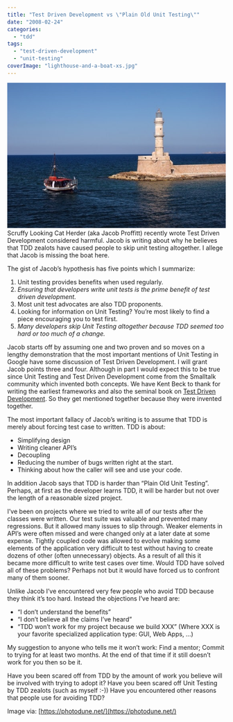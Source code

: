 ```yaml
---
title: "Test Driven Development vs \"Plain Old Unit Testing\""
date: "2008-02-24"
categories: 
  - "tdd"
tags: 
  - "test-driven-development"
  - "unit-testing"
coverImage: "lighthouse-and-a-boat-xs.jpg"
---
```


![Lighthouse and a boat- image licensed from Photodune](images/lighthouse-and-a-boat-xs.jpg) Scruffy Looking Cat Herder (aka Jacob Proffitt) recently wrote Test Driven Development considered harmful. Jacob is writing about why he believes that TDD zealots have caused people to skip unit testing altogether. I allege that Jacob is missing the boat here.

The gist of Jacob’s hypothesis has five points which I summarize:

1. Unit testing provides benefits when used regularly.
2. _Ensuring that developers write unit tests is the prime benefit of test driven development._
3. Most unit test advocates are also TDD proponents.
4. Looking for information on Unit Testing? You’re most likely to find a piece encouraging you to test first.
5. _Many developers skip Unit Testing altogether because TDD seemed too hard or too much of a change._

Jacob starts off by assuming one and two proven and so moves on a lengthy demonstration that the most important mentions of Unit Testing in Google have some discussion of Test Driven Development. I will grant Jacob points three and four. Although in part I would expect this to be true since Unit Testing and Test Driven Development come from the Smalltalk community which invented both concepts. We have Kent Beck to thank for writing the earliest frameworks and also the seminal book on [Test Driven Development](https://www.amazon.com/gp/redirect.html?ie=UTF8&location=http%3A%2F%2Fwww.amazon.com%2FTest-Driven-Development-Addison-Wesley-Signature%2Fdp%2F0321146530%3Fie%3DUTF8%26s%3Dbooks%26qid%3D1196457674%26sr%3D8-6). So they get mentioned together because they were invented together.

The most important fallacy of Jacob’s writing is to assume that TDD is merely about forcing test case to written. TDD is about:

- Simplifying design
- Writing cleaner API’s
- Decoupling
- Reducing the number of bugs written right at the start.
- Thinking about how the caller will see and use your code.

In addition Jacob says that TDD is harder than “Plain Old Unit Testing”. Perhaps, at first as the developer learns TDD, it will be harder but not over the length of a reasonable sized project.

I’ve been on projects where we tried to write all of our tests after the classes were written. Our test suite was valuable and prevented many regressions. But it allowed many issues to slip through. Weaker elements in API’s were often missed and were changed only at a later date at some expense. Tightly coupled code was allowed to evolve making some elements of the application very difficult to test without having to create dozens of other (often unnecessary) objects. As a result of all this it became more difficult to write test cases over time. Would TDD have solved all of these problems? Perhaps not but it would have forced us to confront many of them sooner.

Unlike Jacob I’ve encountered very few people who avoid TDD because they think it’s too hard. Instead the objections I’ve heard are:

- “I don’t understand the benefits”
- “I don’t believe all the claims I’ve heard”
- “TDD won’t work for my project because we build XXX” (Where XXX is your favorite specialized application type: GUI, Web Apps, …)

My suggestion to anyone who tells me it won’t work: Find a mentor; Commit to trying for at least two months. At the end of that time if it still doesn’t work for you then so be it.

Have you been scared off from TDD by the amount of work you believe will be involved with trying to adopt it? Have you been scared off Unit Testing by TDD zealots (such as myself :-)) Have you encountered other reasons that people use for avoiding TDD?

Image via: [https://photodune.net/](https://photodune.net/)
